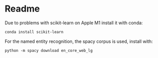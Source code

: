 # Readme

Due to problems with scikit-learn on Apple M1 install it with conda:
```
conda install scikit-learn
```

For the named entity recognition, the spacy corpus is used, install with:
```
python -m spacy download en_core_web_lg
```